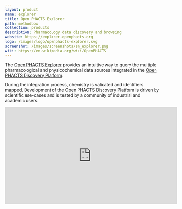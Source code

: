 ```yaml
---
layout: product
name: explorer
title: Open PHACTS Explorer
path: methodbox
collection: products
description: Pharmacology data discovery and browsing
website: https://explorer.openphacts.org
logo: /images/logo/openphacts-explorer.svg
screenshot: /images/screenshots/sm_explorer.png
wiki: https://en.wikipedia.org/wiki/OpenPHACTS
---
```


The [Open PHACTS Explorer](https://explorer.openphacts.org) provides an intuitive way to query the multiple pharmacological and physicochemical data sources integrated in the [Open PHACTS Discovery Platform](https://www.openphacts.org/). 

During the integration process, chemistry is validated and identifiers mapped. Development of the Open PHACTS Discovery Platform is driven by scientific use-cases and is tested by a community of industrial and academic users.

<iframe width="560" height="315" src="https://www.youtube.com/embed/eR4Ac6khsik" frameborder="0" allowfullscreen></iframe>
